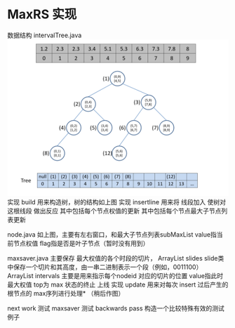 # MaxRS 实现

数据结构
intervalTree.java
  ![image](https://github.com/doudou0o/MaxRS/blob/master/info/Tree.png)
  实现 build 用来构造树，树的结构如上图
  实现 insertline 用来将 线段加入 使树对这根线段 做出反应
      其中包括每个节点权值的更新
      其中包括每个节点最大子节点列表更新

node.java
  如上图，主要有左右窗口，和最大子节点列表subMaxList
  value指当前节点权值
  flag指是否是叶子节点（暂时没有用到）
  
maxsaver.java
  主要保存 最大权值的各个时段的切片， ArrayList<slide> slides
  slide类 中保存一个切片和其高度，由一串二进制表示一个段（例如，0011100）
  ArrayList<Integer> intervals 主要是用来指示每个nodeid 对应的切片的位置
  value指此时最大权值
  top为 max 状态的终止 上线
  实现 update 用来对每次 insert 过后产生的根节点的 max序列进行处理*
  （稍后作图）



next work
  测试 maxsaver
  测试 backwards pass
  构造一个比较特殊有效的测试例子
